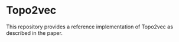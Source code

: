 # Topo2vec
This repository provides a reference implementation of Topo2vec as described in the paper.
